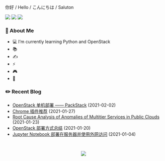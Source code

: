 <p>
    你好 /
    Hello /
    こんにちは /
    Saluton
</div>

<br />

<p>
    <img src="https://komarev.com/ghpvc/?username=jckling&color=brightgreen">
    <img src="https://img.shields.io/github/last-commit/jckling/jckling?style=flat">
    <img src="https://travis-ci.com/jckling/jckling.svg?branch=master">
</p>

### 🎉 About Me

- 💻 I’m currently learning Python and OpenStack
- 📚
- ✍
- ⚡
- 🎮
- 🌈

### ✏️ Recent Blog

<!-- blog starts -->
- [OpenStack 单机部署 —— PackStack](https://jckling.github.io/2021/02/02/OpenStack/OpenStack%20%E5%8D%95%E6%9C%BA%E9%83%A8%E7%BD%B2%20%E2%80%94%E2%80%94%20PackStack/) (2021-02-02)
- [Chrome 插件推荐](https://jckling.github.io/2021/01/27/Other/Chrome%20%E6%8F%92%E4%BB%B6%E6%8E%A8%E8%8D%90/) (2021-01-27)
- [Root Cause Analysis of Anomalies of Multitier Services in Public Clouds](https://jckling.github.io/2021/01/23/Other/Root%20Cause%20Analysis%20of%20Anomalies%20of%20Multitier%20Services%20in%20Public%20Clouds/) (2021-01-23)
- [OpenStack 部署方式总结](https://jckling.github.io/2021/01/20/OpenStack/OpenStack%20%E9%83%A8%E7%BD%B2%E6%96%B9%E5%BC%8F%E6%80%BB%E7%BB%93/) (2021-01-20)
- [Jupyter Notebook 部署在服务器并使用外网访问](https://jckling.github.io/2021/01/04/ProblemSolve/jupyter-notebook+remote-server/) (2021-01-04)
<!-- blog ends -->

<br />

<p align="center">
    <img align="center" src="https://github-readme-stats.vercel.app/api?username=jckling&show_icons=true" />
</p>